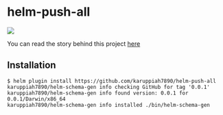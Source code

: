 # helm-push-all

![](https://github.com/karuppiah7890/helm-push-all/workflows/goreleaser/badge.svg)

You can read the story behind this project [here](STORY.md)

## Installation

```
$ helm plugin install https://github.com/karuppiah7890/helm-push-all
karuppiah7890/helm-schema-gen info checking GitHub for tag '0.0.1'
karuppiah7890/helm-schema-gen info found version: 0.0.1 for 0.0.1/Darwin/x86_64
karuppiah7890/helm-schema-gen info installed ./bin/helm-schema-gen
```